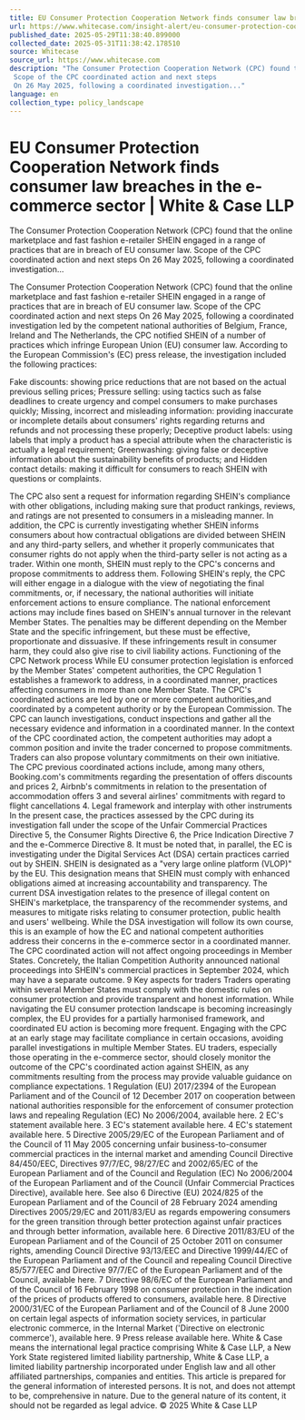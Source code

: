 ```yaml
---
title: EU Consumer Protection Cooperation Network finds consumer law breaches in the e-commerce sector | White & Case LLP
url: https://www.whitecase.com/insight-alert/eu-consumer-protection-cooperation-network-finds-consumer-law-breaches-e-commerce
published_date: 2025-05-29T11:38:40.899000
collected_date: 2025-05-31T11:38:42.178510
source: Whitecase
source_url: https://www.whitecase.com
description: "The Consumer Protection Cooperation Network (CPC) found that the online marketplace and fast fashion e-retailer SHEIN engaged in a range of practices that are in breach of EU consumer law. 
 Scope of the CPC coordinated action and next steps 
 On 26 May 2025, following a coordinated investigation..."
language: en
collection_type: policy_landscape
---
```


# EU Consumer Protection Cooperation Network finds consumer law breaches in the e-commerce sector | White & Case LLP

The Consumer Protection Cooperation Network (CPC) found that the online marketplace and fast fashion e-retailer SHEIN engaged in a range of practices that are in breach of EU consumer law. 
 Scope of the CPC coordinated action and next steps 
 On 26 May 2025, following a coordinated investigation...

The Consumer Protection Cooperation Network (CPC) found that the online marketplace and fast fashion e-retailer SHEIN engaged in a range of practices that are in breach of EU consumer law. 
 Scope of the CPC coordinated action and next steps 
 On 26 May 2025, following a coordinated investigation led by the competent national authorities of Belgium, France, Ireland and The Netherlands, the CPC notified SHEIN of a number of practices which infringe European Union (EU) consumer law. According to the European Commission's (EC) press release, the investigation included the following practices: 
 
 Fake discounts: showing price reductions that are not based on the actual previous selling prices; 
 Pressure selling: using tactics such as false deadlines to create urgency and compel consumers to make purchases quickly; 
 Missing, incorrect and misleading information: providing inaccurate or incomplete details about consumers' rights regarding returns and refunds and not processing these properly; 
 Deceptive product labels: using labels that imply a product has a special attribute when the characteristic is actually a legal requirement; 
 Greenwashing: giving false or deceptive information about the sustainability benefits of products; and 
 Hidden contact details: making it difficult for consumers to reach SHEIN with questions or complaints. 
 
 The CPC also sent a request for information regarding SHEIN's compliance with other obligations, including making sure that product rankings, reviews, and ratings are not presented to consumers in a misleading manner. In addition, the CPC is currently investigating whether SHEIN informs consumers about how contractual obligations are divided between SHEIN and any third-party sellers, and whether it properly communicates that consumer rights do not apply when the third-party seller is not acting as a trader. 
 Within one month, SHEIN must reply to the CPC's concerns and propose commitments to address them. Following SHEIN's reply, the CPC will either engage in a dialogue with the view of negotiating the final commitments, or, if necessary, the national authorities will initiate enforcement actions to ensure compliance. The national enforcement actions may include fines based on SHEIN's annual turnover in the relevant Member States. The penalties may be different depending on the Member State and the specific infringement, but these must be effective, proportionate and dissuasive. If these infringements result in consumer harm, they could also give rise to civil liability actions. 
 Functioning of the CPC Network process 
 While EU consumer protection legislation is enforced by the Member States' competent authorities, the CPC Regulation 1 establishes a framework to address, in a coordinated manner, practices affecting consumers in more than one Member State. The CPC's coordinated actions are led by one or more competent authorities,and coordinated by a competent authority or by the European Commission. 
 The CPC can launch investigations, conduct inspections and gather all the necessary evidence and information in a coordinated manner. In the context of the CPC coordinated action, the competent authorities may adopt a common position and invite the trader concerned to propose commitments. Traders can also propose voluntary commitments on their own initiative. 
 The CPC previous coordinated actions include, among many others, Booking.com's commitments regarding the presentation of offers discounts and prices 2, Airbnb's commitments in relation to the presentation of accommodation offers 3 and several airlines' commitments with regard to flight cancellations 4. 
 Legal framework and interplay with other instruments 
 In the present case, the practices assessed by the CPC during its investigation fall under the scope of the Unfair Commercial Practices Directive 5, the Consumer Rights Directive 6, the Price Indication Directive 7 and the e-Commerce Directive 8. 
 It must be noted that, in parallel, the EC is investigating under the Digital Services Act (DSA) certain practices carried out by SHEIN. SHEIN is designated as a "very large online platform (VLOP)" by the EU. This designation means that SHEIN must comply with enhanced obligations aimed at increasing accountability and transparency. The current DSA investigation relates to the presence of illegal content on SHEIN's marketplace, the transparency of the recommender systems, and measures to mitigate risks relating to consumer protection, public health and users' wellbeing. While the DSA investigation will follow its own course, this is an example of how the EC and national competent authorities address their concerns in the e-commerce sector in a coordinated manner. 
 The CPC coordinated action will not affect ongoing proceedings in Member States. Concretely, the Italian Competition Authority announced national proceedings into SHEIN's commercial practices in September 2024, which may have a separate outcome. 9 
 Key aspects for traders 
 Traders operating within several Member States must comply with the domestic rules on consumer protection and provide transparent and honest information. While navigating the EU consumer protection landscape is becoming increasingly complex, the EU provides for a partially harmonised framework, and coordinated EU action is becoming more frequent. Engaging with the CPC at an early stage may facilitate compliance in certain occasions, avoiding parallel investigations in multiple Member States. 
 EU traders, especially those operating in the e-commerce sector, should closely monitor the outcome of the CPC's coordinated action against SHEIN, as any commitments resulting from the process may provide valuable guidance on compliance expectations. 
 1 Regulation (EU) 2017/2394 of the European Parliament and of the Council of 12 December 2017 on cooperation between national authorities responsible for the enforcement of consumer protection laws and repealing Regulation (EC) No 2006/2004, available here. 2 EC's statement available here. 3 EC's statement available here. 4 EC's statement available here. 5 Directive 2005/29/EC of the European Parliament and of the Council of 11 May 2005 concerning unfair business-to-consumer commercial practices in the internal market and amending Council Directive 84/450/EEC, Directives 97/7/EC, 98/27/EC and 2002/65/EC of the European Parliament and of the Council and Regulation (EC) No 2006/2004 of the European Parliament and of the Council (Unfair Commercial Practices Directive), available here. See also 6 Directive (EU) 2024/825 of the European Parliament and of the Council of 28 February 2024 amending Directives 2005/29/EC and 2011/83/EU as regards empowering consumers for the green transition through better protection against unfair practices and through better information, available here. 6 Directive 2011/83/EU of the European Parliament and of the Council of 25 October 2011 on consumer rights, amending Council Directive 93/13/EEC and Directive 1999/44/EC of the European Parliament and of the Council and repealing Council Directive 85/577/EEC and Directive 97/7/EC of the European Parliament and of the Council, available here. 7 Directive 98/6/EC of the European Parliament and of the Council of 16 February 1998 on consumer protection in the indication of the prices of products offered to consumers, available here. 8 Directive 2000/31/EC of the European Parliament and of the Council of 8 June 2000 on certain legal aspects of information society services, in particular electronic commerce, in the Internal Market ('Directive on electronic commerce'), available here. 9 Press release available here. 
 White &amp; Case means the international legal practice comprising White &amp; Case LLP, a New York State registered limited liability partnership, White &amp; Case LLP, a limited liability partnership incorporated under English law and all other affiliated partnerships, companies and entities. 
 This article is prepared for the general information of interested persons. It is not, and does not attempt to be, comprehensive in nature. Due to the general nature of its content, it should not be regarded as legal advice. 
 © 2025 White &amp; Case LLP